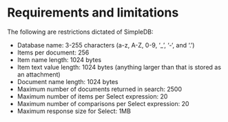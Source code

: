 # Requirements and limitations

The following are restrictions dictated of SimpleDB:

* Database name: 3-255 characters (a-z, A-Z, 0-9, ‘_’, ‘-‘, and ‘.’)
* Items per document: 256
* Item name length: 1024 bytes
* Item text value length: 1024 bytes (anything larger than that is stored as an attachment)
* Document name length: 1024 bytes
* Maximum number of documents returned in search: 2500
* Maximum number of items per Select expression: 20
* Maximum number of comparisons per Select expression: 20
* Maximum response size for Select: 1MB

